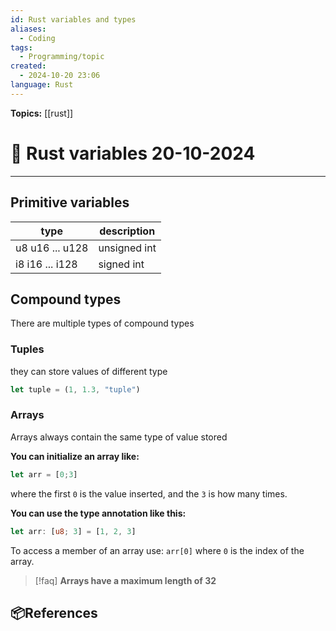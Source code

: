 ```yaml
---
id: Rust variables and types
aliases:
  - Coding
tags:
  - Programming/topic
created:
  - 2024-10-20 23:06
language: Rust
---
```


**Topics:** [[rust]]

# 📃 Rust variables 20-10-2024

---

## Primitive variables

| type            | description  |
| --------------- | ------------ |
| u8 u16 ... u128 | unsigned int |
| i8 i16 ... i128 | signed int   |

## Compound types

There are multiple types of compound types

### Tuples

they can store values of different type

```rust
let tuple = (1, 1.3, "tuple")
```

### Arrays

Arrays always contain the same type of value stored

**You can initialize an array like:**

```rust
let arr = [0;3]
```

where the first `0` is the value inserted, and the `3` is how many times.

**You can use the type annotation like this:**

```rust
let arr: [u8; 3] = [1, 2, 3]
```

To access a member of an array use: `arr[0]` where `0` is the index of the array.

> [!faq] **Arrays have a maximum length of 32**

## 📦References
